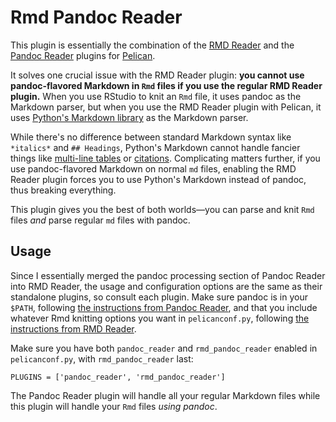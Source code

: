 # Rmd Pandoc Reader

This plugin is essentially the combination of the [RMD Reader](https://github.com/getpelican/pelican-plugins/tree/master/rmd_reader) and the [Pandoc Reader](https://github.com/liob/pandoc_reader) plugins for [Pelican](http://docs.getpelican.com/en/stable/). 

It solves one crucial issue with the RMD Reader plugin: **you cannot use pandoc-flavored Markdown in `Rmd` files if you use the regular RMD Reader plugin.** When you use RStudio to knit an `Rmd` file, it uses pandoc as the Markdown parser, but when you use the RMD Reader plugin with Pelican, it uses [Python's Markdown library](https://pythonhosted.org/Markdown/) as the Markdown parser. 

While there's no difference between standard Markdown syntax like `*italics*` and `## Headings`, Python's Markdown cannot handle fancier things like [multi-line tables](http://pandoc.org/MANUAL.html#extension-multiline_tables) or [citations](http://pandoc.org/MANUAL.html#citations). Complicating matters further, if you use pandoc-flavored Markdown on normal `md` files, enabling the RMD Reader plugin forces you to use Python's Markdown instead of pandoc, thus breaking everything.

This plugin gives you the best of both worlds—you can parse and knit `Rmd` files *and* parse regular `md` files with pandoc.

## Usage

Since I essentially merged the pandoc processing section of Pandoc Reader into RMD Reader, the usage and configuration options are the same as their standalone plugins, so consult each plugin. Make sure pandoc is in your `$PATH`, following [the instructions from Pandoc Reader](https://github.com/liob/pandoc_reader#configuration), and that you include whatever Rmd knitting options you want in `pelicanconf.py`, following [the instructions from RMD Reader](https://github.com/getpelican/pelican-plugins/tree/master/rmd_reader#usage).

Make sure you have both `pandoc_reader` and `rmd_pandoc_reader` enabled in `pelicanconf.py`, with `rmd_pandoc_reader` last:

    PLUGINS = ['pandoc_reader', 'rmd_pandoc_reader']

The Pandoc Reader plugin will handle all your regular Markdown files while this plugin will handle your `Rmd` files *using pandoc*.
